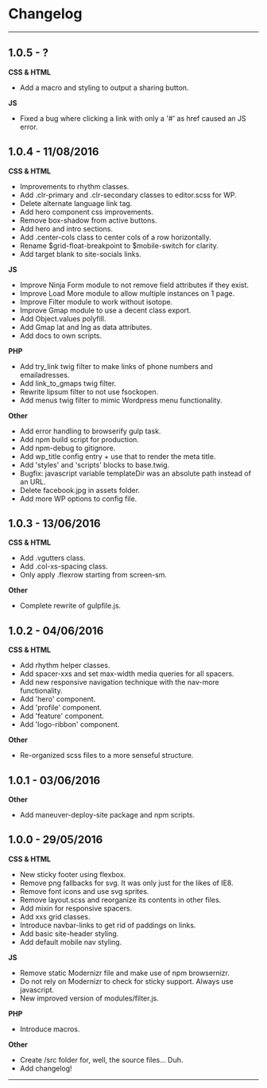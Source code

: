 # Changelog

---

## 1.0.5 - ?

**CSS & HTML**
- Add a macro and styling to output a sharing button.

**JS**
- Fixed a bug where clicking a link with only a '#' as href caused an JS error.

## 1.0.4 - 11/08/2016

**CSS & HTML**
- Improvements to rhythm classes.
- Add .clr-primary and .clr-secondary classes to editor.scss for WP.
- Delete alternate language link tag.
- Add hero component css improvements.
- Remove box-shadow from active buttons.
- Add hero and intro sections.
- Add .center-cols class to center cols of a row horizontally.
- Rename $grid-float-breakpoint to $mobile-switch for clarity.
- Add target blank to site-socials links.

**JS**
- Improve Ninja Form module to not remove field attributes if they exist.
- Improve Load More module to allow multiple instances on 1 page.
- Improve Filter module to work without isotope.
- Improve Gmap module to use a decent class export.
- Add Object.values polyfill.
- Add Gmap lat and lng as data attributes.
- Add docs to own scripts.

**PHP**
- Add try_link twig filter to make links of phone numbers and emailadresses.
- Add link_to_gmaps twig filter.
- Rewrite lipsum filter to not use fsockopen.
- Add menus twig filter to mimic Wordpress menu functionality.

**Other**
- Add error handling to browserify gulp task.
- Add npm build script for production.
- Add npm-debug to gitignore.
- Add wp_title config entry + use that to render the meta title.
- Add 'styles' and 'scripts' blocks to base.twig.
- Bugfix: javascript variable templateDir was an absolute path instead of an URL.
- Delete facebook.jpg in assets folder.
- Add more WP options to config file.

## 1.0.3 - 13/06/2016

**CSS & HTML**
- Add .vgutters class.
- Add .col-xs-spacing class.
- Only apply .flexrow starting from screen-sm.

**Other**
- Complete rewrite of gulpfile.js.

## 1.0.2 - 04/06/2016

**CSS & HTML**
- Add rhythm helper classes.
- Add spacer-xxs and set max-width media queries for all spacers.
- Add new responsive navigation technique with the nav-more functionality.
- Add 'hero' component.
- Add 'profile' component.
- Add 'feature' component.
- Add 'logo-ribbon' component.

**Other**
- Re-organized scss files to a more senseful structure.

## 1.0.1 - 03/06/2016

**Other**
- Add maneuver-deploy-site package and npm scripts.

## 1.0.0 - 29/05/2016

**CSS & HTML**
- New sticky footer using flexbox.
- Remove png fallbacks for svg. It was only just for the likes of IE8.
- Remove font icons and use svg sprites.
- Remove layout.scss and reorganize its contents in other files.
- Add mixin for responsive spacers.
- Add xxs grid classes.
- Introduce navbar-links to get rid of paddings on links.
- Add basic site-header styling.
- Add default mobile nav styling.

**JS**
- Remove static Modernizr file and make use of npm browsernizr.
- Do not rely on Modernizr to check for sticky support. Always use javascript.
- New improved version of modules/filter.js.

**PHP**
- Introduce macros.

**Other**
- Create /src folder for, well, the source files... Duh.
- Add changelog!

---
